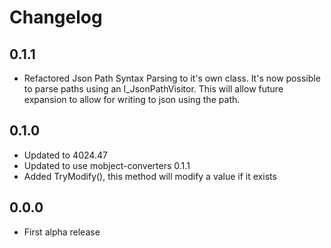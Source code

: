 # Changelog

## 0.1.1

- Refactored Json Path Syntax Parsing to it's own class.  It's now possible to parse paths using an I_JsonPathVisitor.
  This will allow future expansion to allow for writing to json using the path. 

## 0.1.0

- Updated to 4024.47
- Updated to use mobject-converters 0.1.1
- Added TryModify(), this method will modify a value if it exists

## 0.0.0

- First alpha release
